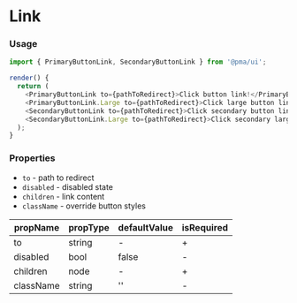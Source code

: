 # Link

### Usage

```js
import { PrimaryButtonLink, SecondaryButtonLink } from '@pma/ui';

render() {
  return (
    <PrimaryButtonLink to={pathToRedirect}>Click button link!</PrimaryButtonLink>
    <PrimaryButtonLink.Large to={pathToRedirect}>Click large button link!</PrimaryButtonLink.Large>
    <SecondaryButtonLink to={pathToRedirect}>Click secondary button link!</SecondaryButtonLink>
    <SecondaryButtonLink.Large to={pathToRedirect}>Click secondary large button link!</SecondaryButtonLink.Large>
  );
}
```

<!-- STORY -->

### Properties

- `to` - path to redirect
- `disabled` - disabled state
- `children` - link content
- `className` - override button styles

| propName  | propType | defaultValue | isRequired |
| --------- | -------- | ------------ | ---------- |
| to        | string   | -            | +          |
| disabled  | bool     | false        | -          |
| children  | node     | -            | +          |
| className | string   | ''           | -          |
